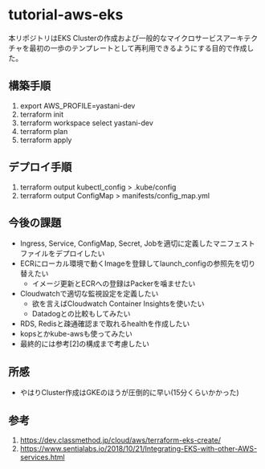 # tutorial-aws-eks

本リポジトリはEKS Clusterの作成および一般的なマイクロサービスアーキテクチャを最初の一歩のテンプレートとして再利用できるようにする目的で作成した。

## 構築手順

1. export AWS_PROFILE=yastani-dev
1. terraform init
1. terraform workspace select yastani-dev
1. terraform plan
1. terraform apply

## デプロイ手順

1. terraform output kubectl_config > .kube/config
1. terraform output ConfigMap > manifests/config_map.yml

## 今後の課題

- Ingress, Service, ConfigMap, Secret, Jobを適切に定義したマニフェストファイルをデプロイしたい
- ECRにローカル環境で動くImageを登録してlaunch_configの参照先を切り替えたい
  - イメージ更新とECRへの登録はPackerを噛ませたい
- Cloudwatchで適切な監視設定を定義したい
  - 欲を言えばCloudwatch Container Insightsを使いたい
  - Datadogとの比較もしてみたい
- RDS, Redisと疎通確認まで取れるhealthを作成したい
- kopsとかkube-awsも使ってみたい
- 最終的には参考[2]の構成まで考慮したい

## 所感

- やはりCluster作成はGKEのほうが圧倒的に早い(15分くらいかかった)

## 参考

1. https://dev.classmethod.jp/cloud/aws/terraform-eks-create/
1. https://www.sentialabs.io/2018/10/21/Integrating-EKS-with-other-AWS-services.html
